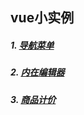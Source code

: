 ## vue小实例

##### 1. [导航菜单](https://wenhuiyang-luck.github.io/Vue-Demo/1-导航菜单/index.html)

##### 2. [内在编辑器](https://wenhuiyang-luck.github.io/Vue-Demo/2-内在编辑器/index.html)

##### 3. [商品计价](https://wenhuiyang-luck.github.io/Vue-Demo/3-商品计价/index.html)
